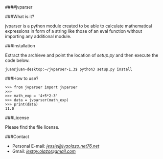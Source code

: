 ####jvparser

###What is it?

jvparser is a python module created to be able to calculate
mathematical expressions in form of a string like those of 
an eval function without importing any additional module.

###Installation

Extract the archieve and point the location of *setup.py*
and then execute the code below.

`juan@juan-desktop:~/jvparser-1.3$ python3 setup.py install`

###How to use?

`>>> from jvparser import jvparser`  
`>>>`  
`>>> math_exp = '4+5*2-3'`  
`>>> data = jvparser(math_exp)`  
`>>> print(data)`  
`11.0`  

###License

Please find the file license.

###Contact

* Personal E-mail: *jessie@jvaolazo.net76.net*
* Gmail: *jestoy.olazo@gmail.com*
